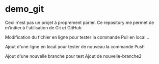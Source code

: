 # demo_git
Ceci n'est pas un projet à proprement parler.
Ce repository me permet de m'initier à l'utilisation de Git et GitHub

Modification du fichier en ligne pour tester la commande Pull en local...

Ajout d'une ligne en local pour tester de nouveau la commande Push

Ajout d'une nouvelle branche pour test
Ajout de nouvelle-branche2
